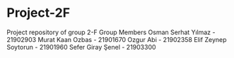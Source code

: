 # Project-2F
Project repository of group 2-F
Group Members
Osman Serhat Yılmaz - 21902903
Murat Kaan Ozbas - 21901670
Ozgur Abi - 21902358
Elif Zeynep Soytorun - 21901960
Sefer Giray Şenel - 21903300